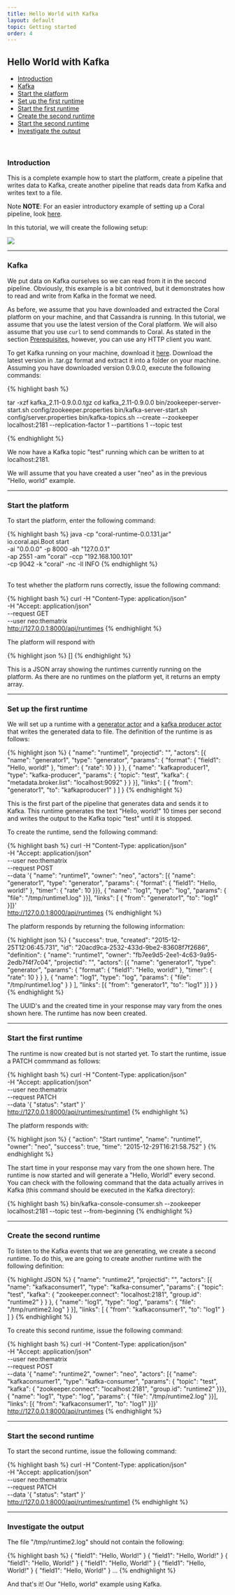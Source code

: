 ```yaml
---
title: Hello World with Kafka
layout: default
topic: Getting started
order: 4
---
```

<!--
   Licensed to the Apache Software Foundation (ASF) under one or more
   contributor license agreements.  See the NOTICE file distributed with
   this work for additional information regarding copyright ownership.
   The ASF licenses this file to You under the Apache License, Version 2.0
   (the "License"); you may not use this file except in compliance with
   the License.  You may obtain a copy of the License at

       http://www.apache.org/licenses/LICENSE-2.0

   Unless required by applicable law or agreed to in writing, software
   distributed under the License is distributed on an "AS IS" BASIS,
   WITHOUT WARRANTIES OR CONDITIONS OF ANY KIND, either express or implied.
   See the License for the specific language governing permissions and
   limitations under the License.
-->

## Hello World with Kafka

  - [Introduction](#introduction)
  - [Kafka](#kafka)
  - [Start the platform](#startplatform)
  - [Set up the first runtime](#setupfirstruntime)
  - [Start the first runtime](#startfirstruntime)
  - [Create the second runtime](#setupsecondruntime)
  - [Start the second runtime](#startsecondruntime)
  - [Investigate the output](#investigateoutput)
  
<br>

### <a name="introduction"></a>Introduction

This is a complete example how to start the platform, create a pipeline that writes data to Kafka, create another pipeline that reads data from Kafka and writes text to a file. 

<div class="alert alert-warning" role="alert">
  <span class="glyphicon glyphicon-exclamation-sign" aria-hidden="true"></span>
  <span class="sr-only">Note</span>
  <strong>NOTE</strong>: For an easier introductory example of setting up a Coral pipeline, look <a href="GettingStarted-HelloWorld.html">here</a>.
</div>

In this tutorial, we will create the following setup:

<img src="img/tutorial-kafka.png">
<br>

--------------------------

### <a name="kafka"></a>Kafka

We put data on Kafka ourselves so we can read from it in the second pipeline. Obviously, this example is a bit contrived, but it demonstrates how to read and write from Kafka in the format we need.

As before, we assume that you have downloaded and extracted the Coral platform on your machine, and that Cassandra is running. In this tutorial, we assume that you use the latest version of the Coral platform. We will also assume that you use `curl` to send commands to Coral. As stated in the section [Prerequisites](GettingStarted-Prerequisites.html), however, you can use any HTTP client you want.

To get Kafka running on your machine, download it [here](http://kafka.apache.org/downloads.html). 
Download the latest version in .tar.gz format and extract it into a folder on your machine. 
Assuming you have downloaded version 0.9.0.0, execute the following commands:

{% highlight bash %}

tar -xzf kafka_2.11-0.9.0.0.tgz
cd kafka_2.11-0.9.0.0
bin/zookeeper-server-start.sh config/zookeeper.properties
bin/kafka-server-start.sh config/server.properties
bin/kafka-topics.sh --create --zookeeper localhost:2181 --replication-factor 1 --partitions 1 --topic test

{% endhighlight %}

We now have a Kafka topic "test" running which can be written to at localhost:2181.

We will assume that you have created a user "neo" as in the previous "Hello, world" example.

--------------------------

### <a name="startplatform"></a>Start the platform

To start the platform, enter the following command:

{% highlight bash %}
java -cp "coral-runtime-0.0.131.jar" \
    io.coral.api.Boot start \
    -ai "0.0.0.0" -p 8000 -ah "127.0.0.1" \
    -ap 2551 -am "coral" -ccp "192.168.100.101" \
    -cp 9042 -k "coral" -nc -ll INFO
{% endhighlight %}

<br>
To test whether the platform runs correctly, issue the following command: 

{% highlight bash %}
curl -H "Content-Type: application/json" \
    -H "Accept: application/json" \
    --request GET \
    --user neo:thematrix \
    http://127.0.0.1:8000/api/runtimes
{% endhighlight %}

The platform will respond with

{% highlight json %}
[]
{% endhighlight %}

This is a JSON array showing the runtimes currently running on the platform. As there are no runtimes on the platform yet, it returns an empty array.

--------------------------

### <a name="setupfirstruntime"></a>Set up the first runtime

We will set up a runtime with a [generator actor](Actors-GeneratorActor.html) and a [kafka producer actor](Actors-KafkaProducerActor.html) that writes the generated data to file. The definition of the runtime is as follows:

{% highlight json %}
{
  "name": "runtime1",
  "projectid": "",
    "actors": [{
      "name": "generator1",
      "type": "generator",
      "params": {
        "format": {
          "field1": "Hello, world!"
        }, "timer": {
          "rate": 10
        }
      }
    }, {
      "name": "kafkaproducer1",
      "type": "kafka-producer",
      "params": {
        "topic": "test",
        "kafka": {
          "metadata.broker.list": "localhost:9092"
        }
      }
    }], "links": [
      { "from": "generator1", "to": "kafkaproducer1" }
    ]
}
{% endhighlight %}

This is the first part of the pipeline that generates data and sends it to Kafka. This runtime generates the text "Hello, world!" 10 times per second and writes the output to the Kafka topic "test" until it is stopped.

To create the runtime, send the following command:

{% highlight bash %}
curl -H "Content-Type: application/json" \
    -H "Accept: application/json" \
    --user neo:thematrix \
    --request POST  \
    --data '{ "name": "runtime1", "owner": "neo", "actors": [{ "name": "generator1", "type": "generator", "params": { "format": { "field1": "Hello, world!" }, "timer": { "rate": 10 }}}, { "name": "log1", "type": "log", "params": { "file": "/tmp/runtime1.log" }}], "links": [ { "from": "generator1", "to": "log1" }]}' \
http://127.0.0.1:8000/api/runtimes
{% endhighlight %}

The platform responds by returning the following information: 

{% highlight json %}
{
  "success": true,
  "created": "2015-12-25T12:06:45.731",
  "id": "20acd9ca-2532-433d-9be2-83608f7f2686",
  "definition": {
    "name": "runtime1",
    "owner": "fb7ee9d5-2ee1-4c63-9a95-2edb7f4f7c04",
    "projectid": "",
    "actors": [{
      "name": "generator1",
      "type": "generator",
      "params": {
        "format": {
          "field1": "Hello, world!"
        }, "timer": {
          "rate": 10
        }
      }
    }, {
      "name": "log1",
      "type": "log",
        "params": {
          "file": "/tmp/runtime1.log"
        }
      }
    ], "links": [{
      "from": "generator1", "to": "log1"
    }]
  }
}
{% endhighlight %}

The UUID's and the created time in your response may vary from the ones shown here.
The runtime has now been created.

--------------------------

### <a name="startfirstruntime"></a>Start the first runtime

The runtime is now created but is not started yet. To start the runtime, issue a PATCH commmand as follows: 

{% highlight bash %}
curl -H "Content-Type: application/json" \
    -H "Accept: application/json" \
    --user neo:thematrix \
    --request PATCH \
    --data '{ "status": "start" }' \
    http://127.0.0.1:8000/api/runtimes/runtime1
{% endhighlight %}

The platform responds with: 

{% highlight json %}
{
    "action": "Start runtime",
    "name": "runtime1",
    "owner": "neo",
    "success": true,
    "time": "2015-12-29T16:21:58.752"
}
{% endhighlight %}

The start time in your response may vary from the one shown here. The runtime is now started and will generate a "Hello, World!" every second. You can check with the following command that the data actually arrives in Kafka (this command should be executed in the Kafka directory):

{% highlight bash %}
bin/kafka-console-consumer.sh --zookeeper localhost:2181 --topic test --from-beginning
{% endhighlight %}

--------------------------

### <a name="setupsecondruntime"></a>Create the second runtime

To listen to the Kafka events that we are generating, we create a second runtime.
To do this, we are going to create another runtime with the following definition:

{% highlight JSON %}
{
  "name": "runtime2",
  "projectid": "",
    "actors": [{
      "name": "kafkaconsumer1",
      "type": "kafka-consumer",
      "params": {
        "topic": "test",
        "kafka": {
          "zookeeper.connect": "localhost:2181",
          "group.id": "runtime2"
        }
      }
    }, {
      "name": "log1",
      "type": "log",
      "params": {
        "file": "/tmp/runtime2.log"
      }
    }], "links": [
      { "from": "kafkaconsumer1", "to": "log1" }
    ]
}
{% endhighlight %}

To create this second runtime, issue the following command:

{% highlight bash %}
curl -H "Content-Type: application/json" \
	-H "Accept: application/json" \
	--user neo:thematrix \
	--request POST \
	--data '{ "name": "runtime2", "owner": "neo", "actors": [{ "name": "kafkaconsumer1", "type": "kafka-consumer", "params": { "topic": "test", "kafka": { "zookeeper.connect": "localhost:2181", "group.id": "runtime2" }}}, { "name": "log1", "type": "log", "params": { "file": "/tmp/runtime2.log" }}], "links": [{ "from": "kafkaconsumer1", "to": "log1" }]}' \
http://127.0.0.1:8000/api/runtimes
{% endhighlight %}

--------------------------

### <a name="startsecondruntime"></a>Start the second runtime

To start the second runtime, issue the following command:

{% highlight bash %}
curl -H "Content-Type: application/json" \
    -H "Accept: application/json" \
    --user neo:thematrix \
    --request PATCH \
    --data '{ "status": "start" }' \
    http://127.0.0.1:8000/api/runtimes/runtime1
{% endhighlight %}

--------------------------

### <a name="investigateoutput"></a>Investigate the output

The file "/tmp/runtime2.log" should not contain the following:

{% highlight bash %}
{ "field1": "Hello, World!" }
{ "field1": "Hello, World!" }
{ "field1": "Hello, World!" }
{ "field1": "Hello, World!" }
{ "field1": "Hello, World!" }
{ "field1": "Hello, World!" }
...
{% endhighlight %}

And that's it! Our "Hello, world" example using Kafka.
